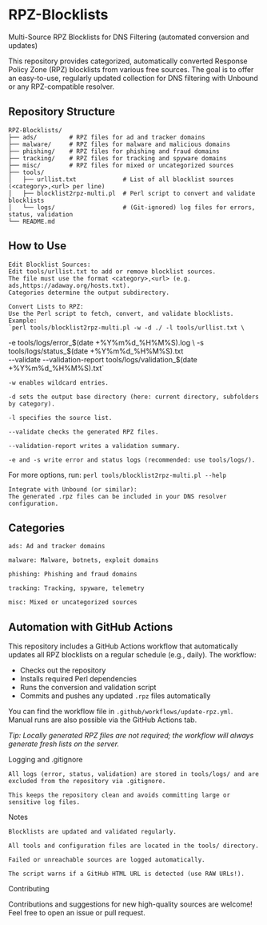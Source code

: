 # RPZ-Blocklists

Multi-Source RPZ Blocklists for DNS Filtering (automated conversion and updates)

This repository provides categorized, automatically converted Response Policy Zone (RPZ) blocklists from various free sources. The goal is to offer an easy-to-use, regularly updated collection for DNS filtering with Unbound or any RPZ-compatible resolver.

## Repository Structure

```text
RPZ-Blocklists/
├── ads/         # RPZ files for ad and tracker domains
├── malware/     # RPZ files for malware and malicious domains
├── phishing/    # RPZ files for phishing and fraud domains
├── tracking/    # RPZ files for tracking and spyware domains
├── misc/        # RPZ files for mixed or uncategorized sources
├── tools/
│   ├── urllist.txt             # List of all blocklist sources (<category>,<url> per line)
│   ├── blocklist2rpz-multi.pl  # Perl script to convert and validate blocklists
│   └── logs/                   # (Git-ignored) log files for errors, status, validation
└── README.md
```

## How to Use

    Edit Blocklist Sources:
    Edit tools/urllist.txt to add or remove blocklist sources.
    The file must use the format <category>,<url> (e.g. ads,https://adaway.org/hosts.txt).
    Categories determine the output subdirectory.

    Convert Lists to RPZ:
    Use the Perl script to fetch, convert, and validate blocklists. Example:
    `perl tools/blocklist2rpz-multi.pl -w -d ./ -l tools/urllist.txt \
  -e tools/logs/error_$(date +%Y%m%d_%H%M%S).log \
  -s tools/logs/status_$(date +%Y%m%d_%H%M%S).txt \
  --validate --validation-report tools/logs/validation_$(date +%Y%m%d_%H%M%S).txt`

    -w enables wildcard entries.

    -d sets the output base directory (here: current directory, subfolders by category).

    -l specifies the source list.

    --validate checks the generated RPZ files.

    --validation-report writes a validation summary.

    -e and -s write error and status logs (recommended: use tools/logs/).

For more options, run:
    `perl tools/blocklist2rpz-multi.pl --help`



    Integrate with Unbound (or similar):
    The generated .rpz files can be included in your DNS resolver configuration.

## Categories

    ads: Ad and tracker domains

    malware: Malware, botnets, exploit domains

    phishing: Phishing and fraud domains

    tracking: Tracking, spyware, telemetry

    misc: Mixed or uncategorized sources

## Automation with GitHub Actions

This repository includes a GitHub Actions workflow that automatically updates all RPZ blocklists on a regular schedule (e.g., daily). The workflow:

- Checks out the repository
- Installs required Perl dependencies
- Runs the conversion and validation script
- Commits and pushes any updated `.rpz` files automatically

You can find the workflow file in `.github/workflows/update-rpz.yml`.  
Manual runs are also possible via the GitHub Actions tab.

*Tip: Locally generated RPZ files are not required; the workflow will always generate fresh lists on the server.*

Logging and .gitignore

    All logs (error, status, validation) are stored in tools/logs/ and are excluded from the repository via .gitignore.

    This keeps the repository clean and avoids committing large or sensitive log files.

Notes

    Blocklists are updated and validated regularly.

    All tools and configuration files are located in the tools/ directory.

    Failed or unreachable sources are logged automatically.

    The script warns if a GitHub HTML URL is detected (use RAW URLs!).

Contributing

Contributions and suggestions for new high-quality sources are welcome!
Feel free to open an issue or pull request.
